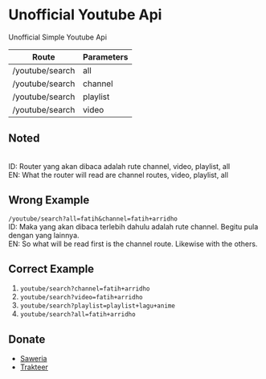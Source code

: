 # Unofficial Youtube Api
Unofficial Simple Youtube Api

| Route           | Parameters  |
|-----------------|------------ |
| /youtube/search | all         |
| /youtube/search | channel     |
| /youtube/search | playlist    |
| /youtube/search | video       |

## Noted
<br />
ID: Router yang akan dibaca adalah rute channel, video, playlist, all
<br />
EN: What the router will read are channel routes, video, playlist, all

## Wrong Example
`/youtube/search?all=fatih&channel=fatih+arridho`
<br />
ID: Maka yang akan dibaca terlebih dahulu adalah rute channel. Begitu pula dengan yang lainnya.
<br />
EN: So what will be read first is the channel route. Likewise with the others.

## Correct Example
1. `youtube/search?channel=fatih+arridho`
2. `youtube/search?video=fatih+arridho`
3. `youtube/search?playlist=playlist+lagu+anime`
4. `youtube/search?all=fatih+arridho`

## Donate
- <a href="https://saweria.co/FatihArridho" target="_blank">Saweria<a/>
- <a href="https://trakteer.id/FatihArridho/tip" target="_blank">Trakteer<a/>

